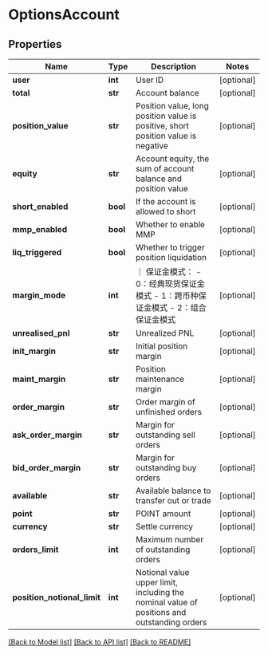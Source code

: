 # OptionsAccount

## Properties
Name | Type | Description | Notes
------------ | ------------- | ------------- | -------------
**user** | **int** | User ID | [optional] 
**total** | **str** | Account balance | [optional] 
**position_value** | **str** | Position value, long position value is positive, short position value is negative | [optional] 
**equity** | **str** | Account equity, the sum of account balance and position value | [optional] 
**short_enabled** | **bool** | If the account is allowed to short | [optional] 
**mmp_enabled** | **bool** | Whether to enable MMP | [optional] 
**liq_triggered** | **bool** | Whether to trigger position liquidation | [optional] 
**margin_mode** | **int** | ｜ 保证金模式： - 0：经典现货保证金模式 - 1：跨币种保证金模式 - 2：组合保证金模式 | [optional] 
**unrealised_pnl** | **str** | Unrealized PNL | [optional] 
**init_margin** | **str** | Initial position margin | [optional] 
**maint_margin** | **str** | Position maintenance margin | [optional] 
**order_margin** | **str** | Order margin of unfinished orders | [optional] 
**ask_order_margin** | **str** | Margin for outstanding sell orders | [optional] 
**bid_order_margin** | **str** | Margin for outstanding buy orders | [optional] 
**available** | **str** | Available balance to transfer out or trade | [optional] 
**point** | **str** | POINT amount | [optional] 
**currency** | **str** | Settle currency | [optional] 
**orders_limit** | **int** | Maximum number of outstanding orders | [optional] 
**position_notional_limit** | **int** | Notional value upper limit, including the nominal value of positions and outstanding orders | [optional] 

[[Back to Model list]](../README.md#documentation-for-models) [[Back to API list]](../README.md#documentation-for-api-endpoints) [[Back to README]](../README.md)



